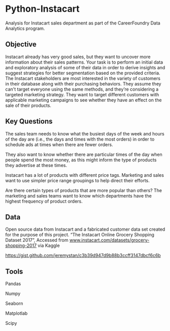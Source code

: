 # Python-Instacart
Analysis for Instacart sales department as part of the CareerFoundry Data Analytics program.
## Objective
Instacart already has very good sales, but they want to uncover more information about their sales patterns. Your task is to perform an initial data and exploratory analysis of some of their data in order to derive insights and suggest strategies for better segmentation based on the provided criteria. The Instacart stakeholders are most interested in the variety of customers in their database along with their purchasing behaviors. They assume they can't target everyone using the same methods, and they’re considering a targeted marketing strategy. They want to target different customers with applicable marketing campaigns to see whether they have an effect on the sale of their products.
## Key Questions
The sales team needs to know what the busiest days of the week and hours of the day are (i.e., the days and times with the most orders) in order to schedule ads at times when there are fewer orders.

They also want to know whether there are particular times of the day when people spend the most money, as this might inform the type of products they advertise at these times.

Instacart has a lot of products with different price tags. Marketing and sales want to use simpler price range groupings to help direct their efforts.

Are there certain types of products that are more popular than others? The marketing and sales teams want to know which departments have the highest frequency of product orders.
## Data
Open source data from Instacart and a fabricated customer data set created for the purpose of this project.
“The Instacart Online Grocery Shopping Dataset 2017”, Accessed from www.instacart.com/datasets/grocery-shopping-2017 via Kaggle

https://gist.github.com/jeremystan/c3b39d947d9b88b3ccff3147dbcf6c6b
## Tools
Pandas

Numpy

Seaborn

Matplotlab

Scipy
